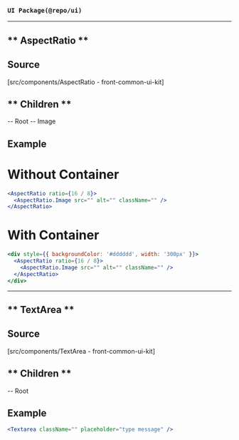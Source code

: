 ### `UI Package(@repo/ui)`

---

## ** AspectRatio **

## Source

[src/components/AspectRatio - front-common-ui-kit]

## ** Children **

-- Root
-- Image

## Example

# Without Container

```jsx
<AspectRatio ratio={16 / 8}>
  <AspectRatio.Image src="" alt="" className="" />
</AspectRatio>
```

# With Container

```jsx
<div style={{ backgroundColor: '#dddddd', width: '300px' }}>
  <AspectRatio ratio={16 / 8}>
    <AspectRatio.Image src="" alt="" className="" />
  </AspectRatio>
</div>
```

---

## ** TextArea **

## Source

[src/components/TextArea - front-common-ui-kit]

## ** Children **

-- Root

## Example

```jsx
<Textarea className="" placeholder="type message" />
```
